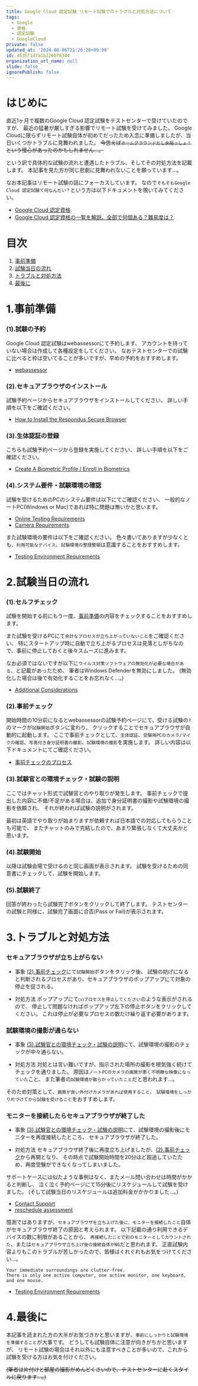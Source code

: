 ```yaml
---
title: Google Cloud 認定試験 リモート試験でのトラブルと対処方法について
tags:
  - Google
  - 資格
  - 認定試験
  - GoogleCloud
private: false
updated_at: '2024-08-06T21:26:28+09:00'
id: 4535f1d7a1b226bf6344
organization_url_name: null
slide: false
ignorePublish: false
---
```


<!-- 発端や概要を記載 -->
# はじめに

直近1ヶ月で複数のGoogle Cloud 認定試験をテストセンターで受けていたのですが、
最近の猛暑が厳しすぎる影響でリモート試験を受けてみました。
Google Cloudに限らずリモート試験自体が初めてだったため入念に準備しましたが、当日いくつかトラブルに見舞われました。
~~今思えば`ホームグラウンドだし余裕っしょ！`という慢心があったのかもしれません...。~~

という訳で具体的な試験の流れと遭遇したトラブル、そしてその対処方法を記載します。
本記事を見た方が同じ悲劇に見舞われないことを願っています...。

なお本記事はリモート試験の話にフォーカスしています。
なので`そもそもGoogle Cloud 認定試験て何なんだい？`という方は以下ドキュメントを覗いてみてください。

* [Google Cloud 認定資格](https://cloud.google.com/learn/certification?hl=ja)
* [Google Cloud 認定資格の一覧を解説。全部で何個ある？難易度は？](https://blog.g-gen.co.jp/entry/google-cloud-certification)


<!-- タイトルとアンカー名を編集 -->
# 目次
1. [事前準備](#1事前準備)
2. [試験当日の流れ](#2試験当日の流れ)
3. [トラブルと対処方法](#3トラブルと対処方法)
4. [最後に](#4最後に)


<!-- 各チャプター -->
<a id="#Chapter1"></a>

# 1.事前準備

### (1).試験の予約
Google Cloud 認定試験はwebassessorにて予約します、
アカウントを持っていない場合は作成して各種設定をしてください。
なおテストセンターでの試験に比べると枠は空いてることが多いですが、早めの予約をおすすめします。

* [webassessor](https://www.webassessor.com/)

### (2).セキュアブラウザのインストール
試験予約ページからセキュアブラウザをインストールしてください、
詳しい手順を以下をご確認ください。

* [How to Install the Respondus Secure Browser](https://kryterion.my.site.com/support/s/article/How-to-Install-the-Respondus-LockDown-Browser?language=en_US)

### (3).生体認証の登録
こちらも試験予約ページから登録を実施してください、
詳しい手順を以下をご確認ください。

* [Create A Biometric Profile / Enroll in Biometrics](https://kryterion.my.site.com/support/s/article/Creating-your-Biometric-Profile?language=en_US)

### (4).システム要件・試験環境の確認
試験を受けるためのPCのシステム要件は以下にてご確認ください、
一般的なノートPC(Windows or Mac)であれば特に問題は無いかと思います。

* [Online Testing Requirements](https://kryterion.my.site.com/support/s/article/Online-Testing-Requirements?language=en_US)
* [Camera Requirements](https://kryterion.my.site.com/support/s/article/What-Cameras-and-Camera-Settings-are-Required-for-an-Online-Proctored-OLP-Exam?language=en_US)

また試験環境の要件は以下をご確認ください。
色々書いてありますが少なくとも、`利用可能なデバイス`、`試験環境の整理整頓`は意識することをおすすめします。

* [Testing Environment Requirements](https://kryterion.my.site.com/support/s/article/Launching-your-Online-exam?language=en_US#:~:text=%E3%81%8F%E3%81%A0%E3%81%95%E3%81%84%E3%80%82-,%E3%83%86%E3%82%B9%E3%83%88%E7%92%B0%E5%A2%83%E3%81%AE%E8%A6%81%E4%BB%B6,-%E3%81%8A%E9%83%A8%E5%B1%8B%E3%81%AF%E6%98%8E)


<a id="#Chapter2"></a>

# 2.試験当日の流れ

### (1).セルフチェック
試験を開始する前にもう一度、[事前準備](#1事前準備)の内容をチェックすることをおすすめします。

また試験を受けるPCにて`余計なプロセスが立ち上がっていないこと`をご確認ください、
特にスタートアップ時に自動で立ち上がるプロセスは見落としがちなので、事前に停止しておくと後々スムーズに進みます。

なお必須ではないですが以下に`ウイルス対策ソフトウェアの無効化が必要な場合がある`、と記載があったため、
筆者はWindows Defenderを無効にしました。
(無効化した場合は後で有効化することをお忘れなく...。)

* [Additional Considerations](https://kryterion.my.site.com/support/s/article/Online-Testing-Requirements?language=en_US#:~:text=Additional%20Considerations%3A)

### (2).事前チェック
開始時間の10分前になるとwebassessorの試験予約ページにて、受ける試験の`?`のマークが`試験開始`ボタンに変わり、
クリックすることでセキュアブラウザが自動的に起動します。
ここで事前チェックとして、`生体認証`、`受験用PCのカメラ/マイクの確認`、`写真付き身分証明書の撮影`、`試験環境の撮影`を実施します。
詳しい内容は以下ドキュメントにてご確認ください。

* [事前チェックのプロセス](https://kryterion.my.site.com/support/s/article/Launching-your-Online-exam?language=en_US#:~:text=%E3%81%8F%E3%81%A0%E3%81%95%E3%81%84%E3%80%82-,%E4%BA%8B%E5%89%8D%E3%83%81%E3%82%A7%E3%83%83%E3%82%AF%E3%81%AE%E3%83%97%E3%83%AD%E3%82%BB%E3%82%B9,-%E8%A9%A6%E9%A8%93%E4%B8%BB%E5%82%AC%E8%80%85)

### (3).試験官との環境チェック・試験の説明
ここではチャット形式で試験官とのやり取りが発生します。
事前チェックで提出した内容に不備/不足がある場合は、追加で身分証明書の撮影や試験環境の撮影を依頼され、
それが終われば試験の説明がされます。

最初は英語でやり取りが始まりますが依頼すれば日本語での対応してもらうことも可能で、
またチャットのみで完結したので、あまり緊張しなくて大丈夫かと思います。

### (4).試験開始
以降は試験会場で受けるのと同じ画面が表示されます。
試験を受けるための同意書にチェックして、試験を開始します。

### (5).試験終了
回答が終わったら試験完了ボタンをクリックして終了します。
テストセンターの試験と同様に、試験完了画面に合否(Pass or Fail)が表示されます。


<a id="#Chapter3"></a>

# 3.トラブルと対処方法

### セキュアブラウザが立ち上がらない
* 事象
[(2).事前チェック](#2事前チェック)にて`試験開始`ボタンをクリック後、
試験の妨げになると判断されるプロセスがあり、セキュアブラウザのポップアップにて対象の停止を促される。

* 対処方法
ポップアップにて`○○プロセスを停止してください`のような表示がされるので、
停止して問題なければポップアップ左下の停止ボタンをクリックしてください。
これは停止が必要なプロセスの数だけ繰り返す必要があります。

### 試験環境の撮影が通らない
* 事象
[(3).試験官との環境チェック・試験の説明](#3試験官との環境チェック試験の説明)にて、試験環境の撮影のチェックが中々通らない。

* 対処方法
対処とは言い難いですが、指示された場所の撮影を根気強く続けてチェックを通りました。
原因は`ノートPCのカメラの画質が悪く不明瞭な映像になっていた`こと、
また筆者の`試験環境が散らかっていたこと`だと思われます...。

そのため対策として、`画質が良い外付けカメラがあれば使用すること`、
`試験環境をしっかり片づけてから試験を受けること`をおすすめします。

### モニターを接続したらセキュアブラウザが終了した
* 事象
[(3).試験官との環境チェック・試験の説明](#3試験官との環境チェック試験の説明)にて、試験環境の撮影後にモニターを再度接続したところ、
セキュアブラウザが終了した。

* 対処方法
セキュアブラウザ終了後に再度立ち上げましたが、[(2).事前チェック](#2事前チェック)から再開となり、
その時点で試験開始時間を20分ほど超過していたため、再度受験ができなくなってしまいました。

サポートケースには似たような事例はなく、またメール問い合わせは時間がかかると判断し、
泣く泣く予約ページにて15分後にリスケジュールして試験を受けました。
(そして試験当日のリスケジュールは追加料金がかかりました...。)

* [Contact Support](https://kryterion.my.site.com/support/s/contactsupport?language=en_US)
* [reschedule assessment](https://kryterion.my.site.com/support/s/article/How-to-reschedule-cancel-your-assessment?language=en_US)

憶測ではありますが、`セキュアブラウザを立ち上げた後に、モニターを接続したこと`自体がセキュアブラウザ終了の原因と考えられます。
以下記載の通り利用できるデバイスの数に制限があることから、
`再接続したことで別のモニターとしてカウントされた`、または`セキュアブラウザ立ち上げ後の接続自体がNG`だと思われます。
正直試験内容よりもこのトラブルが苦しかったので、皆様はくれぐれもお気をつけてください...。

```注釈抜粋
Your immediate surroundings are clutter-free.
There is only one active computer, one active monitor, one keyboard, and one mouse.
```

* [Testing Environment Requirements](https://kryterion.my.site.com/support/s/article/Launching-your-Online-exam?language=en_US#:~:text=%E3%81%8F%E3%81%A0%E3%81%95%E3%81%84%E3%80%82-,%E3%83%86%E3%82%B9%E3%83%88%E7%92%B0%E5%A2%83%E3%81%AE%E8%A6%81%E4%BB%B6,-%E3%81%8A%E9%83%A8%E5%B1%8B%E3%81%AF%E6%98%8E)


<a id="#Chapter4"></a>

# 4.最後に
本記事を読まれた方の大半がお気づきかと思いますが、`事前にしっかりと試験環境を準備すること`が大事です。
どうしても試験自体に注意が向きがちかと思いますが、
リモート試験の場合はそれ以外にも注意すべきことが多いので、これから試験を受ける方はお気を付けください。

~~(筆者は片付けと部屋の撮影がめんどくさいので、テストセンターに赴くスタイルに戻ります...。)~~
